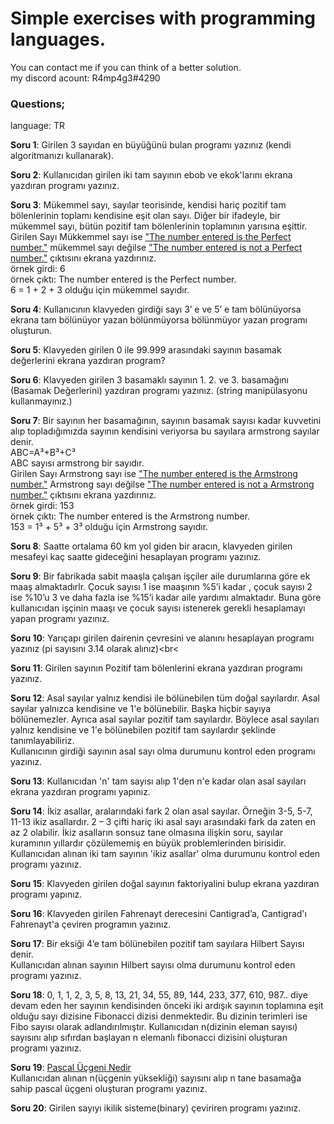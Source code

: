 

<b><h1>Simple exercises with programming languages.</h1></b>

You can contact me if you can think of a better solution.<br>
my discord acount: R4mp4g3#4290

<h3>Questions;</h3>
language: TR

<b>Soru 1</b>: Girilen 3 sayıdan en büyüğünü bulan programı yazınız (kendi algoritmanızı kullanarak).

<b>Soru 2</b>: Kullanıcıdan girilen iki tam sayının ebob ve ekok'larını ekrana yazdıran programı yazınız.

<b>Soru 3</b>: Mükemmel sayı, sayılar teorisinde, kendisi hariç pozitif tam bölenlerinin toplamı kendisine eşit olan sayı. Diğer bir ifadeyle, bir mükemmel sayı, bütün pozitif tam bölenlerinin toplamının yarısına eşittir.<br>Girilen Sayı Mükkemmel sayı ise <u>"The number entered is the Perfect number."</u> mükemmel sayı değilse <u>"The number entered is not a Perfect number."</u> çıktısını ekrana yazdırınız.<br>
örnek girdi: 6<br>
örnek çıktı: The number entered is the Perfect number.<br>
6 = 1 + 2 + 3 olduğu için mükemmel sayıdır.<br>

<b>Soru 4</b>: Kullanıcının klavyeden girdiği sayı 3’ e ve 5’ e tam bölünüyorsa ekrana tam bölünüyor yazan bölünmüyorsa bölünmüyor yazan programı oluşturun. <br>

<b>Soru 5</b>: Klavyeden girilen 0 ile 99.999 arasındaki sayının basamak değerlerini ekrana yazdıran program?<br>

<b>Soru 6</b>: Klavyeden girilen 3 basamaklı sayının 1. 2. ve 3. basamağını (Basamak Değerlerini) yazdıran programı yazınız. (string manipülasyonu kullanmayınız.)<br>

<b>Soru 7</b>: Bir sayının her basamağının, sayının basamak sayısı kadar kuvvetini alıp topladığımızda sayının kendisini veriyorsa bu sayılara armstrong sayılar denir.<br>
ABC=A³+B³+C³<br>ABC sayısı armstrong bir sayıdır.<br>
Girilen Sayı Armstrong sayı ise <u>"The number entered is the Armstrong number."</u> Armstrong sayı değilse <u>"The number entered is not a Armstrong number."</u> çıktısını ekrana yazdırınız.<br>
örnek girdi: 153<br>
örnek çıktı: The number entered is the Armstrong number.<br>
153 = 1³ + 5³ + 3³ olduğu için Armstrong sayıdır.<br>


<b>Soru 8</b>: Saatte ortalama 60 km yol giden bir aracın, klavyeden girilen mesafeyi kaç saatte gideceğini hesaplayan programı yazınız.<br>

<b>Soru 9</b>: Bir fabrikada sabit maaşla çalışan işçiler aile durumlarına göre ek maaş almaktadırlr. Çocuk sayısı 1 ise maaşının %5’i kadar , çocuk sayısı 2 ise %10’u 3 ve daha fazla ise %15’i kadar aile yardımı almaktadır. Buna göre kullanıcıdan işçinin maaşı ve çocuk sayısı istenerek gerekli hesaplamayı yapan programı yazınız.<br>

<b>Soru 10</b>: Yarıçapı girilen dairenin çevresini ve alanını hesaplayan programı yazınız (pi sayısını 3.14 olarak alınız)<br<


<b>Soru 11</b>: Girilen sayının Pozitif tam bölenlerini ekrana yazdıran programı yazınız.<br>

<b>Soru 12</b>: Asal sayılar yalnız kendisi ile bölünebilen tüm doğal sayılardır. Asal sayılar yalnızca kendisine ve 1'e bölünebilir. Başka hiçbir sayıya bölünemezler. Ayrıca asal sayılar pozitif tam sayılardır. Böylece asal sayıları yalnız kendisine ve 1'e bölünebilen pozitif tam sayılardır şeklinde tanımlayabiliriz.<br>Kullanıcının girdiği sayının asal sayı olma durumunu kontrol eden programı yazınız.<br>

<b>Soru 13</b>: Kullanıcıdan 'n' tam sayısı alıp 1'den n'e kadar olan asal sayıları ekrana yazdıran programı yapınız.<br>

<b>Soru 14</b>: İkiz asallar, aralarındaki fark 2 olan asal sayılar. Örneğin 3-5, 5-7, 11-13 ikiz asallardır. 2 – 3 çifti hariç iki asal sayı arasındaki fark da zaten en az 2 olabilir. İkiz asalların sonsuz tane olmasına ilişkin soru, sayılar kuramının yıllardır çözülememiş en büyük problemlerinden birisidir.<br>Kullanıcıdan alınan iki tam sayının 'ikiz asallar' olma durumunu kontrol eden programı yazınız.<br>

<b>Soru 15</b>: Klavyeden girilen doğal sayının faktoriyalini bulup ekrana yazdıran programı yapınız.<br>

<b>Soru 16</b>: Klavyeden girilen Fahrenayt derecesini Cantigrad’a, Cantigrad'ı Fahrenayt'a  çeviren programın yazınız.<br>

<b>Soru 17</b>: Bir eksiği 4’e tam bölünebilen pozitif tam sayılara Hilbert Sayısı denir.<br>Kullanıcıdan alınan sayının Hilbert sayısı olma durumunu kontrol eden programı yazınız.<br>

<b>Soru 18</b>: 0, 1, 1, 2, 3, 5, 8, 13, 21, 34, 55, 89, 144, 233, 377, 610, 987.. diye devam eden her sayının kendisinden önceki iki ardışık sayının toplamına eşit olduğu sayı dizisine Fibonacci dizisi denmektedir. Bu dizinin terimleri ise Fibo sayısı olarak adlandırılmıştır. Kullanıcıdan n(dizinin eleman sayısı) sayısını alıp sıfırdan başlayan n elemanlı fibonacci dizisini oluşturan programı yazınız.<br>

<b>Soru 19</b>: [Pascal Üçgeni Nedir](https://tr.wikipedia.org/wiki/Pascal_üçgeni)<br>Kullanıcıdan alınan n(üçgenin yüksekliği) sayısını alıp n tane basamağa sahip pascal üçgeni oluşturan programı yazınız.

<b>Soru 20</b>: Girilen sayıyı ikilik sisteme(binary) çeviriren programı yazınız.












